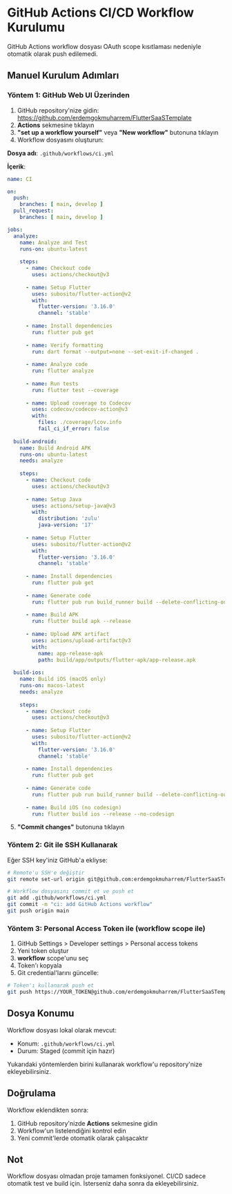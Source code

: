 # GitHub Actions CI/CD Workflow Kurulumu

GitHub Actions workflow dosyası OAuth scope kısıtlaması nedeniyle otomatik olarak push edilemedi.

## Manuel Kurulum Adımları

### Yöntem 1: GitHub Web UI Üzerinden

1. GitHub repository'nize gidin: https://github.com/erdemgokmuharrem/FlutterSaaSTemplate
2. **Actions** sekmesine tıklayın
3. **"set up a workflow yourself"** veya **"New workflow"** butonuna tıklayın
4. Workflow dosyasını oluşturun:

**Dosya adı**: `.github/workflows/ci.yml`

**İçerik**:
```yaml
name: CI

on:
  push:
    branches: [ main, develop ]
  pull_request:
    branches: [ main, develop ]

jobs:
  analyze:
    name: Analyze and Test
    runs-on: ubuntu-latest
    
    steps:
      - name: Checkout code
        uses: actions/checkout@v3
      
      - name: Setup Flutter
        uses: subosito/flutter-action@v2
        with:
          flutter-version: '3.16.0'
          channel: 'stable'
      
      - name: Install dependencies
        run: flutter pub get
      
      - name: Verify formatting
        run: dart format --output=none --set-exit-if-changed .
      
      - name: Analyze code
        run: flutter analyze
      
      - name: Run tests
        run: flutter test --coverage
      
      - name: Upload coverage to Codecov
        uses: codecov/codecov-action@v3
        with:
          files: ./coverage/lcov.info
          fail_ci_if_error: false
  
  build-android:
    name: Build Android APK
    runs-on: ubuntu-latest
    needs: analyze
    
    steps:
      - name: Checkout code
        uses: actions/checkout@v3
      
      - name: Setup Java
        uses: actions/setup-java@v3
        with:
          distribution: 'zulu'
          java-version: '17'
      
      - name: Setup Flutter
        uses: subosito/flutter-action@v2
        with:
          flutter-version: '3.16.0'
          channel: 'stable'
      
      - name: Install dependencies
        run: flutter pub get
      
      - name: Generate code
        run: flutter pub run build_runner build --delete-conflicting-outputs
      
      - name: Build APK
        run: flutter build apk --release
      
      - name: Upload APK artifact
        uses: actions/upload-artifact@v3
        with:
          name: app-release-apk
          path: build/app/outputs/flutter-apk/app-release.apk
  
  build-ios:
    name: Build iOS (macOS only)
    runs-on: macos-latest
    needs: analyze
    
    steps:
      - name: Checkout code
        uses: actions/checkout@v3
      
      - name: Setup Flutter
        uses: subosito/flutter-action@v2
        with:
          flutter-version: '3.16.0'
          channel: 'stable'
      
      - name: Install dependencies
        run: flutter pub get
      
      - name: Generate code
        run: flutter pub run build_runner build --delete-conflicting-outputs
      
      - name: Build iOS (no codesign)
        run: flutter build ios --release --no-codesign
```

5. **"Commit changes"** butonuna tıklayın

### Yöntem 2: Git ile SSH Kullanarak

Eğer SSH key'iniz GitHub'a ekliyse:

```bash
# Remote'u SSH'e değiştir
git remote set-url origin git@github.com:erdemgokmuharrem/FlutterSaaSTemplate.git

# Workflow dosyasını commit et ve push et
git add .github/workflows/ci.yml
git commit -m "ci: add GitHub Actions workflow"
git push origin main
```

### Yöntem 3: Personal Access Token ile (workflow scope ile)

1. GitHub Settings > Developer settings > Personal access tokens
2. Yeni token oluştur
3. **workflow** scope'unu seç
4. Token'ı kopyala
5. Git credential'larını güncelle:

```bash
# Token'ı kullanarak push et
git push https://YOUR_TOKEN@github.com/erdemgokmuharrem/FlutterSaaSTemplate.git main
```

## Dosya Konumu

Workflow dosyası lokal olarak mevcut:
- Konum: `.github/workflows/ci.yml`
- Durum: Staged (commit için hazır)

Yukarıdaki yöntemlerden birini kullanarak workflow'u repository'nize ekleyebilirsiniz.

## Doğrulama

Workflow eklendikten sonra:
1. GitHub repository'nizde **Actions** sekmesine gidin
2. Workflow'un listelendiğini kontrol edin
3. Yeni commit'lerde otomatik olarak çalışacaktır

## Not

Workflow dosyası olmadan proje tamamen fonksiyonel. CI/CD sadece otomatik test ve build için. İsterseniz daha sonra da ekleyebilirsiniz.

